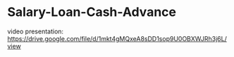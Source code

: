 # Salary-Loan-Cash-Advance

video presentation: https://drive.google.com/file/d/1mkt4gMQxeA8sDD1sop9U0OBXWJRh3j6L/view
